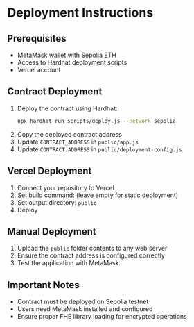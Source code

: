 # Deployment Instructions

## Prerequisites
- MetaMask wallet with Sepolia ETH
- Access to Hardhat deployment scripts
- Vercel account

## Contract Deployment
1. Deploy the contract using Hardhat:
   ```bash
   npx hardhat run scripts/deploy.js --network sepolia
   ```
2. Copy the deployed contract address
3. Update `CONTRACT_ADDRESS` in `public/app.js`
4. Update `CONTRACT.ADDRESS` in `public/deployment-config.js`

## Vercel Deployment
1. Connect your repository to Vercel
2. Set build command: (leave empty for static deployment)
3. Set output directory: `public`
4. Deploy

## Manual Deployment
1. Upload the `public` folder contents to any web server
2. Ensure the contract address is configured correctly
3. Test the application with MetaMask

## Important Notes
- Contract must be deployed on Sepolia testnet
- Users need MetaMask installed and configured
- Ensure proper FHE library loading for encrypted operations